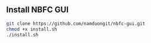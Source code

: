 ## Install NBFC GUI

```bash
git clone https://github.com/namduongit/nbfc-gui.git
chmod +x install.sh
./install.sh
```